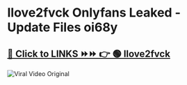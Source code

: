 
 # Ilove2fvck Onlyfans Leaked - Update Files oi68y

## <h2><a href="https://clipsfans.com/Ilove2fvck&ref=git">🔗 Click to LINKS ⏩⏩ 👉 🟢 Ilove2fvck </a></h2>

<a href="https://clipsfans.com/Ilove2fvck&ref=git" rel="nofollow" data-target="animated-image.originalLink"><img src="https://i.ibb.co.com/xMMVF88/686577567.gif" alt="Viral Video Original" style="max-width: 100%; display: inline-block;" data-target="animated-image.originalImage"></a>

